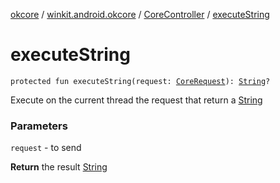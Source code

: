 [okcore](../../index.md) / [winkit.android.okcore](../index.md) / [CoreController](index.md) / [executeString](./execute-string.md)

# executeString

`protected fun executeString(request: `[`CoreRequest`](../../winkit.android.okcore.rest/-core-rest/-core-request/index.md)`): `[`String`](https://kotlinlang.org/api/latest/jvm/stdlib/kotlin/-string/index.html)`?`

Execute on the current thread the request that return a [String](https://kotlinlang.org/api/latest/jvm/stdlib/kotlin/-string/index.html)

### Parameters

`request` - to send

**Return**
the result [String](https://kotlinlang.org/api/latest/jvm/stdlib/kotlin/-string/index.html)

